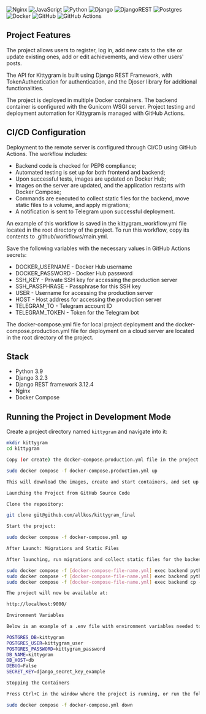 ![Nginx](https://img.shields.io/badge/nginx-%23009639.svg?style=for-the-badge&logo=nginx&logoColor=white) ![JavaScript](https://img.shields.io/badge/javascript-%23323330.svg?style=for-the-badge&logo=javascript&logoColor=%23F7DF1E) ![Python](https://img.shields.io/badge/python-3670A0?style=for-the-badge&logo=python&logoColor=ffdd54) ![Django](https://img.shields.io/badge/django-%23092E20.svg?style=for-the-badge&logo=django&logoColor=white) ![DjangoREST](https://img.shields.io/badge/DJANGO-REST-ff1709?style=for-the-badge&logo=django&logoColor=white&color=ff1709&labelColor=gray) ![Postgres](https://img.shields.io/badge/postgres-%23316192.svg?style=for-the-badge&logo=postgresql&logoColor=white) ![Docker](https://img.shields.io/badge/docker-%230db7ed.svg?style=for-the-badge&logo=docker&logoColor=white) ![GitHub](https://img.shields.io/badge/github-%23121011.svg?style=for-the-badge&logo=github&logoColor=white) ![GitHub Actions](https://img.shields.io/badge/github%20actions-%232671E5.svg?style=for-the-badge&logo=githubactions&logoColor=white)

## Project Features

The project allows users to register, log in, add new cats to the site or update existing ones, add or edit achievements, and view other users' posts.

The API for Kittygram is built using Django REST Framework, with TokenAuthentication for authentication, and the Djoser library for additional functionalities.

The project is deployed in multiple Docker containers. The backend container is configured with the Gunicorn WSGI server. Project testing and deployment automation for Kittygram is managed with GitHub Actions.

## CI/CD Configuration

Deployment to the remote server is configured through CI/CD using GitHub Actions. The workflow includes:

- Backend code is checked for PEP8 compliance;
- Automated testing is set up for both frontend and backend;
- Upon successful tests, images are updated on Docker Hub;
- Images on the server are updated, and the application restarts with Docker Compose;
- Commands are executed to collect static files for the backend, move static files to a volume, and apply migrations;
- A notification is sent to Telegram upon successful deployment.

An example of this workflow is saved in the kittygram_workflow.yml file located in the root directory of the project. To run this workflow, copy its contents to .github/workflows/main.yml.

Save the following variables with the necessary values in GitHub Actions secrets:

- DOCKER_USERNAME - Docker Hub username
- DOCKER_PASSWORD - Docker Hub password
- SSH_KEY - Private SSH key for accessing the production server
- SSH_PASSPHRASE - Passphrase for this SSH key
- USER - Username for accessing the production server
- HOST - Host address for accessing the production server
- TELEGRAM_TO - Telegram account ID
- TELEGRAM_TOKEN - Token for the Telegram bot

The docker-compose.yml file for local project deployment and the docker-compose.production.yml file for deployment on a cloud server are located in the root directory of the project.

## Stack

- Python 3.9
- Django 3.2.3
- Django REST framework 3.12.4
- Nginx
- Docker Compose

## Running the Project in Development Mode

Create a project directory named `kittygram` and navigate into it:

```bash
mkdir kittygram
cd kittygram

Copy (or create) the docker-compose.production.yml file in the project directory and start the project:

sudo docker compose -f docker-compose.production.yml up

This will download the images, create and start containers, and set up volumes and networking.

Launching the Project from GitHub Source Code

Clone the repository:

git clone git@github.com/allkos/kittygram_final

Start the project:

sudo docker compose -f docker-compose.yml up

After Launch: Migrations and Static Files

After launching, run migrations and collect static files for the backend. Frontend static files are collected during container startup, and then the container stops.

sudo docker compose -f [docker-compose-file-name.yml] exec backend python manage.py migrate
sudo docker compose -f [docker-compose-file-name.yml] exec backend python manage.py collectstatic
sudo docker compose -f [docker-compose-file-name.yml] exec backend cp -r /app/collected_static/. /static/static/

The project will now be available at:

http://localhost:9000/

Environment Variables

Below is an example of a .env file with environment variables needed to run the application:

POSTGRES_DB=kittygram
POSTGRES_USER=kittygram_user
POSTGRES_PASSWORD=kittygram_password
DB_NAME=kittygram
DB_HOST=db
DEBUG=False
SECRET_KEY=django_secret_key_example

Stopping the Containers

Press Ctrl+C in the window where the project is running, or run the following command in another terminal window:

sudo docker compose -f docker-compose.yml down

